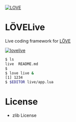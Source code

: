 [![LOVE](https://img.shields.io/badge/L%C3%96VE-11.1-EA316E.svg)](http://love2d.org/)

# LÖVELive
Live coding framework for [LÖVE](https://love2d.org/)

[![lovelive](https://img.youtube.com/vi/ZUnI2amTmzQ/0.jpg)](https://www.youtube.com/watch?v=ZUnI2amTmzQ)

```sh
$ ls
live  README.md
$
$ love live &
[1] 1234
$ $EDITOR live/app.lua
```


# License
- zlib License
